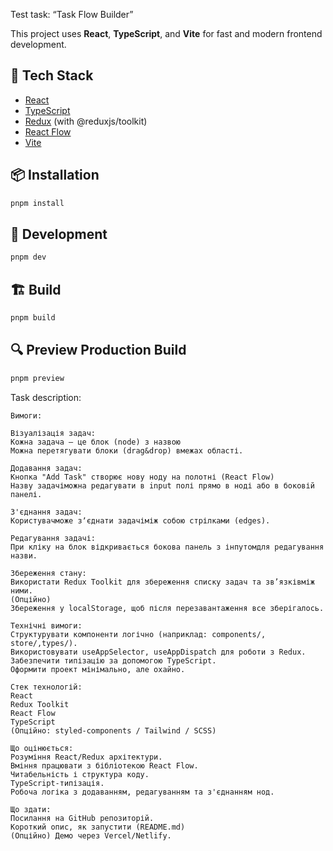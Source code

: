Test task: “Task Flow Builder”

This project uses **React**, **TypeScript**, and **Vite** for fast and modern frontend development.

## 🔧 Tech Stack

- [React](https://reactjs.org/)
- [TypeScript](https://www.typescriptlang.org/)
- [Redux](https://redux.js.org/) (with @reduxjs/toolkit)
- [React Flow](https://reactflow.dev/)
- [Vite](https://vitejs.dev/)

## 📦 Installation

```bash
pnpm install
```

## 🚀 Development

```bash
pnpm dev
```

## 🏗 Build

```bash
pnpm build
```

## 🔍 Preview Production Build

```bash
pnpm preview
```

Task description:
```
Вимоги:

Візуалізація задач:
Кожна задача — це блок (node) з назвою
Можна перетягувати блоки (drag&drop) вмежах області.

Додавання задач:
Кнопка "Add Task" створює нову ноду на полотні (React Flow)
Назву задачіможна редагувати в input полі прямо в ноді або в боковій панелі.

З'єднання задач:
Користувачможе зʼєднати задачіміж собою стрілками (edges).

Редагування задачі:
При кліку на блок відкривається бокова панель з інпутомдля редагування назви.

Збереження стану:
Використати Redux Toolkit для збереження списку задач та зв’язківміж ними.
(Опційно)
Збереження у localStorage, щоб після перезавантаження все зберігалось.

Технічні вимоги:
Структурувати компоненти логічно (наприклад: components/, store/,types/).
Використовувати useAppSelector, useAppDispatch для роботи з Redux.
Забезпечити типізацію за допомогою TypeScript.
Оформити проект мінімально, але охайно.

Стек технологій:
React
Redux Toolkit
React Flow
ТypeScript
(Опційно: styled-components / Tailwind / SCSS)

Що оцінюється:
Розуміння React/Redux архітектури.
Вміння працювати з бібліотекою React Flow.
Читабельність і структура коду.
TypeScript-типізація.
Робоча логіка з додаванням, редагуванням та з'єднанням нод.

Що здати:
Посилання на GitHub репозиторій.
Короткий опис, як запустити (README.md)
(Опційно) Демо через Vercel/Netlify.
```

